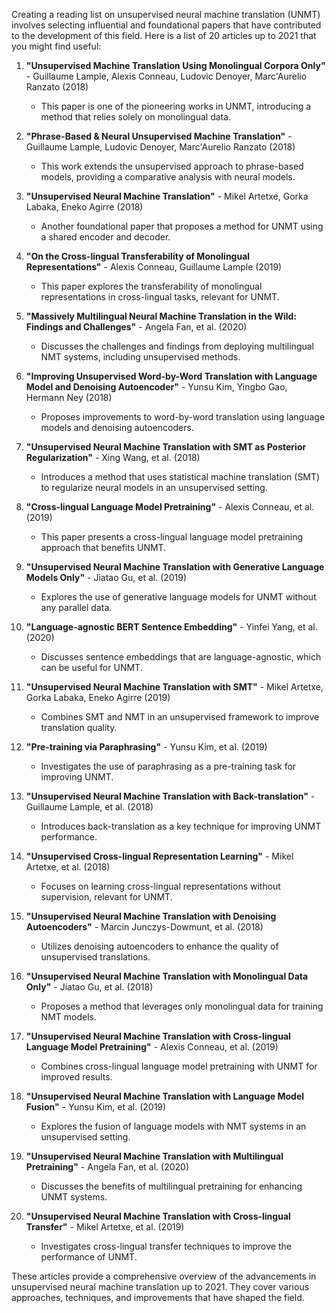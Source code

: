 Creating a reading list on unsupervised neural machine translation (UNMT) involves selecting influential and foundational papers that have contributed to the development of this field. Here is a list of 20 articles up to 2021 that you might find useful:

1. **"Unsupervised Machine Translation Using Monolingual Corpora Only"** - Guillaume Lample, Alexis Conneau, Ludovic Denoyer, Marc'Aurelio Ranzato (2018)
   - This paper is one of the pioneering works in UNMT, introducing a method that relies solely on monolingual data.

2. **"Phrase-Based & Neural Unsupervised Machine Translation"** - Guillaume Lample, Ludovic Denoyer, Marc'Aurelio Ranzato (2018)
   - This work extends the unsupervised approach to phrase-based models, providing a comparative analysis with neural models.

3. **"Unsupervised Neural Machine Translation"** - Mikel Artetxe, Gorka Labaka, Eneko Agirre (2018)
   - Another foundational paper that proposes a method for UNMT using a shared encoder and decoder.

4. **"On the Cross-lingual Transferability of Monolingual Representations"** - Alexis Conneau, Guillaume Lample (2019)
   - This paper explores the transferability of monolingual representations in cross-lingual tasks, relevant for UNMT.

5. **"Massively Multilingual Neural Machine Translation in the Wild: Findings and Challenges"** - Angela Fan, et al. (2020)
   - Discusses the challenges and findings from deploying multilingual NMT systems, including unsupervised methods.

6. **"Improving Unsupervised Word-by-Word Translation with Language Model and Denoising Autoencoder"** - Yunsu Kim, Yingbo Gao, Hermann Ney (2018)
   - Proposes improvements to word-by-word translation using language models and denoising autoencoders.

7. **"Unsupervised Neural Machine Translation with SMT as Posterior Regularization"** - Xing Wang, et al. (2018)
   - Introduces a method that uses statistical machine translation (SMT) to regularize neural models in an unsupervised setting.

8. **"Cross-lingual Language Model Pretraining"** - Alexis Conneau, et al. (2019)
   - This paper presents a cross-lingual language model pretraining approach that benefits UNMT.

9. **"Unsupervised Neural Machine Translation with Generative Language Models Only"** - Jiatao Gu, et al. (2019)
   - Explores the use of generative language models for UNMT without any parallel data.

10. **"Language-agnostic BERT Sentence Embedding"** - Yinfei Yang, et al. (2020)
    - Discusses sentence embeddings that are language-agnostic, which can be useful for UNMT.

11. **"Unsupervised Neural Machine Translation with SMT"** - Mikel Artetxe, Gorka Labaka, Eneko Agirre (2019)
    - Combines SMT and NMT in an unsupervised framework to improve translation quality.

12. **"Pre-training via Paraphrasing"** - Yunsu Kim, et al. (2019)
    - Investigates the use of paraphrasing as a pre-training task for improving UNMT.

13. **"Unsupervised Neural Machine Translation with Back-translation"** - Guillaume Lample, et al. (2018)
    - Introduces back-translation as a key technique for improving UNMT performance.

14. **"Unsupervised Cross-lingual Representation Learning"** - Mikel Artetxe, et al. (2018)
    - Focuses on learning cross-lingual representations without supervision, relevant for UNMT.

15. **"Unsupervised Neural Machine Translation with Denoising Autoencoders"** - Marcin Junczys-Dowmunt, et al. (2018)
    - Utilizes denoising autoencoders to enhance the quality of unsupervised translations.

16. **"Unsupervised Neural Machine Translation with Monolingual Data Only"** - Jiatao Gu, et al. (2018)
    - Proposes a method that leverages only monolingual data for training NMT models.

17. **"Unsupervised Neural Machine Translation with Cross-lingual Language Model Pretraining"** - Alexis Conneau, et al. (2019)
    - Combines cross-lingual language model pretraining with UNMT for improved results.

18. **"Unsupervised Neural Machine Translation with Language Model Fusion"** - Yunsu Kim, et al. (2019)
    - Explores the fusion of language models with NMT systems in an unsupervised setting.

19. **"Unsupervised Neural Machine Translation with Multilingual Pretraining"** - Angela Fan, et al. (2020)
    - Discusses the benefits of multilingual pretraining for enhancing UNMT systems.

20. **"Unsupervised Neural Machine Translation with Cross-lingual Transfer"** - Mikel Artetxe, et al. (2019)
    - Investigates cross-lingual transfer techniques to improve the performance of UNMT.

These articles provide a comprehensive overview of the advancements in unsupervised neural machine translation up to 2021. They cover various approaches, techniques, and improvements that have shaped the field.